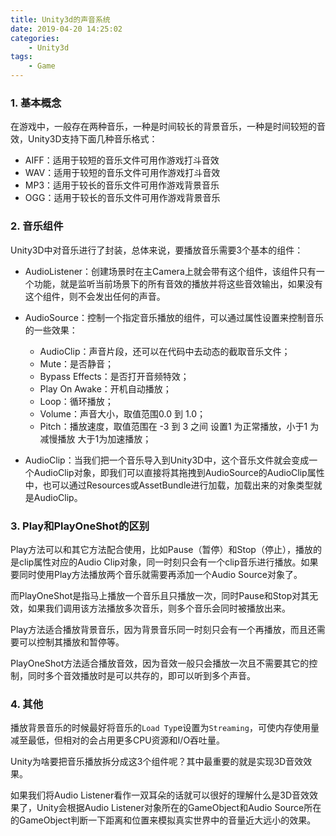 ```yaml
---
title: Unity3d的声音系统
date: 2019-04-20 14:25:02
categories:
    - Unity3d
tags:
    - Game
---
```


### 1. 基本概念

在游戏中，一般存在两种音乐，一种是时间较长的背景音乐，一种是时间较短的音效，Unity3D支持下面几种音乐格式：

* AIFF：适用于较短的音乐文件可用作游戏打斗音效
* WAV：适用于较短的音乐文件可用作游戏打斗音效
* MP3：适用于较长的音乐文件可用作游戏背景音乐
* OGG：适用于较长的音乐文件可用作游戏背景音乐
<!--more-->

### 2. 音乐组件

Unity3D中对音乐进行了封装，总体来说，要播放音乐需要3个基本的组件：

* AudioListener：创建场景时在主Camera上就会带有这个组件，该组件只有一个功能，就是监听当前场景下的所有音效的播放并将这些音效输出，如果没有这个组件，则不会发出任何的声音。

* AudioSource：控制一个指定音乐播放的组件，可以通过属性设置来控制音乐的一些效果：
  * AudioClip：声音片段，还可以在代码中去动态的截取音乐文件；
  * Mute：是否静音；
  * Bypass Effects：是否打开音频特效；
  * Play On Awake：开机自动播放；
  * Loop：循环播放；
  * Volume：声音大小，取值范围0.0 到 1.0；
  * Pitch：播放速度，取值范围在 -3 到 3 之间 设置1 为正常播放，小于1 为减慢播放 大于1为加速播放；

* AudioClip：当我们把一个音乐导入到Unity3D中，这个音乐文件就会变成一个AudioClip对象，即我们可以直接将其拖拽到AudioSource的AudioClip属性中，也可以通过Resources或AssetBundle进行加载，加载出来的对象类型就是AudioClip。

### 3. Play和PlayOneShot的区别

Play方法可以和其它方法配合使用，比如Pause（暂停）和Stop（停止），播放的是clip属性对应的Audio Clip对象，同一时刻只会有一个clip音乐进行播放。如果要同时使用Play方法播放两个音乐就需要再添加一个Audio Source对象了。

而PlayOneShot是指马上播放一个音乐且只播放一次，同时Pause和Stop对其无效，如果我们调用该方法播放多次音乐，则多个音乐会同时被播放出来。

Play方法适合播放背景音乐，因为背景音乐同一时刻只会有一个再播放，而且还需要可以控制其播放和暂停等。

PlayOneShot方法适合播放音效，因为音效一般只会播放一次且不需要其它的控制，同时多个音效播放时是可以共存的，即可以听到多个声音。

### 4. 其他

播放背景音乐的时候最好将音乐的`Load Typ`e设置为`Streaming`，可使内存使用量减至最低，但相对的会占用更多CPU资源和I/O吞吐量。

Unity为啥要把音乐播放拆分成这3个组件呢？其中最重要的就是实现3D音效效果。

如果我们将Audio Listener看作一双耳朵的话就可以很好的理解什么是3D音效效果了，Unity会根据Audio Listener对象所在的GameObject和Audio Source所在的GameObject判断一下距离和位置来模拟真实世界中的音量近大远小的效果。
